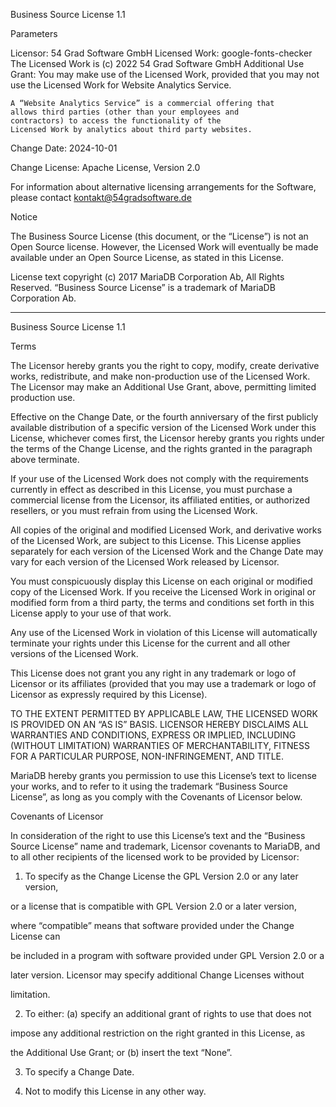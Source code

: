 Business Source License 1.1

Parameters

Licensor:			54 Grad Software GmbH
Licensed Work:        google-fonts-checker
The Licensed Work is (c) 2022 54 Grad Software GmbH
Additional Use Grant: You may make use of the Licensed Work, provided that
you may not use the Licensed Work for Website Analytics Service.
```
A “Website Analytics Service” is a commercial offering that
allows third parties (other than your employees and
contractors) to access the functionality of the
Licensed Work by analytics about third party websites.
```

Change Date:          2024-10-01

Change License:       Apache License, Version 2.0

For information about alternative licensing arrangements for the Software,
please contact kontakt@54gradsoftware.de

Notice

The Business Source License (this document, or the “License”) is not an Open
Source license. However, the Licensed Work will eventually be made available
under an Open Source License, as stated in this License.

License text copyright (c) 2017 MariaDB Corporation Ab, All Rights Reserved.
“Business Source License” is a trademark of MariaDB Corporation Ab.

---
Business Source License 1.1

Terms

The Licensor hereby grants you the right to copy, modify, create derivative
works, redistribute, and make non-production use of the Licensed Work. The
Licensor may make an Additional Use Grant, above, permitting limited
production use.

Effective on the Change Date, or the fourth anniversary of the first publicly
available distribution of a specific version of the Licensed Work under this
License, whichever comes first, the Licensor hereby grants you rights under
the terms of the Change License, and the rights granted in the paragraph
above terminate.

If your use of the Licensed Work does not comply with the requirements
currently in effect as described in this License, you must purchase a
commercial license from the Licensor, its affiliated entities, or authorized
resellers, or you must refrain from using the Licensed Work.

All copies of the original and modified Licensed Work, and derivative works
of the Licensed Work, are subject to this License. This License applies
separately for each version of the Licensed Work and the Change Date may vary
for each version of the Licensed Work released by Licensor.

You must conspicuously display this License on each original or modified copy
of the Licensed Work. If you receive the Licensed Work in original or
modified form from a third party, the terms and conditions set forth in this
License apply to your use of that work.

Any use of the Licensed Work in violation of this License will automatically
terminate your rights under this License for the current and all other
versions of the Licensed Work.

This License does not grant you any right in any trademark or logo of
Licensor or its affiliates (provided that you may use a trademark or logo of
Licensor as expressly required by this License).

TO THE EXTENT PERMITTED BY APPLICABLE LAW, THE LICENSED WORK IS PROVIDED ON
AN “AS IS” BASIS. LICENSOR HEREBY DISCLAIMS ALL WARRANTIES AND CONDITIONS,
EXPRESS OR IMPLIED, INCLUDING (WITHOUT LIMITATION) WARRANTIES OF
MERCHANTABILITY, FITNESS FOR A PARTICULAR PURPOSE, NON-INFRINGEMENT, AND
TITLE.

MariaDB hereby grants you permission to use this License’s text to license
your works, and to refer to it using the trademark “Business Source License”,
as long as you comply with the Covenants of Licensor below.

Covenants of Licensor

In consideration of the right to use this License’s text and the “Business
Source License” name and trademark, Licensor covenants to MariaDB, and to all
other recipients of the licensed work to be provided by Licensor:
1. To specify as the Change License the GPL Version 2.0 or any later version,

or a license that is compatible with GPL Version 2.0 or a later version,

where “compatible” means that software provided under the Change License can

be included in a program with software provided under GPL Version 2.0 or a

later version. Licensor may specify additional Change Licenses without

limitation.

2. To either: (a) specify an additional grant of rights to use that does not

impose any additional restriction on the right granted in this License, as

the Additional Use Grant; or (b) insert the text “None”.

3. To specify a Change Date.

4. Not to modify this License in any other way.
